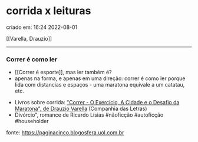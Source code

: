 # corrida x leituras
criado em: 16:24 2022-08-01

[[Varella, Drauzio]]

---

### Correr é como ler
* [[Correr é esporte]], mas ler também é?
* apenas na forma, e apenas em uma direção: correr é como ler porque lida com distancias e espaços - uma maratona equivale a um catatau, etc.
-  Livros sobre corrida: ["Correr - O Exercício, A Cidade e o Desafio da Maratona", de Drauzio Varella](https://paginacinco.blogosfera.uol.com.br/2017/06/20/como-o-chato-do-drauzio-varella-me-ajudou-a-perder-20-quilos/) (Companhia das Letras)  
- Divórcio", romance de Ricardo Lísias #nãoficção #autoficção #householder 

fonte: https://paginacinco.blogosfera.uol.com.br